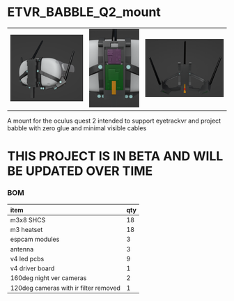 # ETVR_BABBLE_Q2_mount

| | | |
| :---: | :---: | :---: |
| ![whole_system](./images/whole%20system.png) | ![electronics box](./images/electronics%20box.png) | ![back](./images/back.png) |
A mount for the oculus quest 2 intended to support eyetrackvr and project babble with zero glue and minimal visible cables

# THIS PROJECT IS IN BETA AND WILL BE UPDATED OVER TIME


### BOM

| item                                               | qty |
| :---                                               | :---         |
| m3x8 SHCS                                          | 18           |
| m3 heatset                                         | 18           |
| espcam modules                                     | 3            |
| antenna                                            | 3            |
| v4 led pcbs                                        | 9            |
| v4 driver board                                    | 1            |
| 160deg night ver cameras                           | 2            |
| 120deg  cameras with ir filter removed             | 1            |

